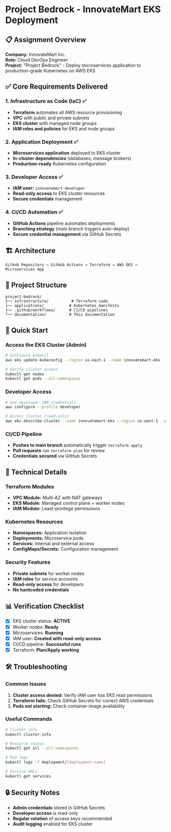 # Project Bedrock - InnovateMart EKS Deployment

## 📋 Assignment Overview
**Company:** InnovateMart Inc.  
**Role:** Cloud DevOps Engineer  
**Project:** "Project Bedrock" - Deploy microservices application to production-grade Kubernetes on AWS EKS

## ✅ Core Requirements Delivered

### 1. Infrastructure as Code (IaC) ✅
- **Terraform** automates all AWS resource provisioning
- **VPC** with public and private subnets
- **EKS cluster** with managed node groups
- **IAM roles and policies** for EKS and node groups

### 2. Application Deployment ✅
- **Microservices application** deployed to EKS cluster
- **In-cluster dependencies** (databases, message brokers)
- **Production-ready** Kubernetes configuration

### 3. Developer Access ✅
- **IAM user:** `innovatemart-developer`
- **Read-only access** to EKS cluster resources
- **Secure credentials** management

### 4. CI/CD Automation ✅
- **GitHub Actions** pipeline automates deployments
- **Branching strategy** (main branch triggers auto-deploy)
- **Secure credential management** via GitHub Secrets

## 🏗️ Architecture

```
GitHub Repository → GitHub Actions → Terraform → AWS EKS → Microservices App
```

## 📁 Project Structure
```
project-bedrock/
├── infrastructure/          # Terraform code
├── applications/           # Kubernetes manifests
├── .github/workflows/      # CI/CD pipelines
└── documentation/          # This documentation
```

## 🚀 Quick Start

### Access the EKS Cluster (Admin)
```bash
# Configure kubectl
aws eks update-kubeconfig --region us-east-1 --name innovatemart-eks

# Verify cluster access
kubectl get nodes
kubectl get pods --all-namespaces
```

### Developer Access
```bash
# Use developer IAM credentials
aws configure --profile developer

# Access cluster (read-only)
aws eks describe-cluster --name innovatemart-eks --region us-east-1 --profile developer
```

### CI/CD Pipeline
- **Pushes to main branch** automatically trigger `terraform apply`
- **Pull requests** run `terraform plan` for review
- **Credentials secured** via GitHub Secrets

## 🔧 Technical Details

### Terraform Modules
- **VPC Module:** Multi-AZ with NAT gateways
- **EKS Module:** Managed control plane + worker nodes
- **IAM Module:** Least-privilege permissions

### Kubernetes Resources
- **Namespaces:** Application isolation
- **Deployments:** Microservice pods
- **Services:** Internal and external access
- **ConfigMaps/Secrets:** Configuration management

### Security Features
- **Private subnets** for worker nodes
- **IAM roles** for service accounts
- **Read-only access** for developers
- **No hardcoded credentials**

## 📊 Verification Checklist

- [x] EKS cluster status: **ACTIVE**
- [x] Worker nodes: **Ready**
- [x] Microservices: **Running**
- [x] IAM user: **Created with read-only access**
- [x] CI/CD pipeline: **Successful runs**
- [x] Terraform: **Plan/Apply working**

## 🛠️ Troubleshooting

### Common Issues
1. **Cluster access denied:** Verify IAM user has EKS read permissions
2. **Terraform fails:** Check GitHub Secrets for correct AWS credentials
3. **Pods not starting:** Check container image availability

### Useful Commands
```bash
# Cluster info
kubectl cluster-info

# Resource status
kubectl get all --all-namespaces

# Pod logs
kubectl logs -f deployment/[deployment-name]

# Service URLs
kubectl get services
```

## 🔒 Security Notes

- **Admin credentials** stored in GitHub Secrets
- **Developer access** is read-only
- **Regular rotation** of access keys recommended
- **Audit logging** enabled for EKS cluster
